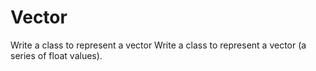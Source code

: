 # Vector
Write a class to represent a vector 
Write a class to represent a vector (a series of float values). 

